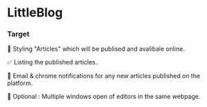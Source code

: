 # LittleBlog

### Target 
:black_square_button: Styling "Articles" which will be publised and avalibale online.

✅ Listing the published articles.

:black_square_button: Email & chrome notifications for any new articles published on the platform.

:black_square_button: Optional : Multiple windows open of editors in the same webpage.